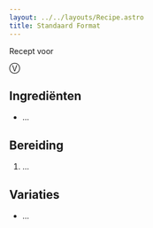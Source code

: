 ```yaml
---
layout: ../../layouts/Recipe.astro
title: Standaard Format
---
```

R﻿ecept voor 

Ⓥ

## Ingrediënten

* ...

## Bereiding

1. ...

## Variaties

* ...